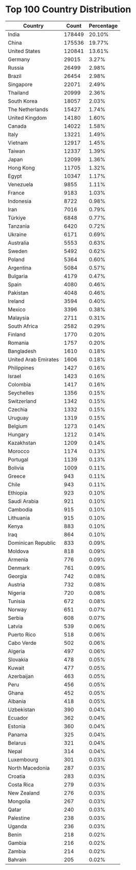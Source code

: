 # Top 100 Country Distribution
| Country | Count | Percentage |
|----|----|----|
| India | 178449 | 20.10% |
| China | 175536 | 19.77% |
| United States | 120841 | 13.61% |
| Germany | 29015 | 3.27% |
| Russia | 26499 | 2.98% |
| Brazil | 26454 | 2.98% |
| Singapore | 22071 | 2.49% |
| Thailand | 20999 | 2.36% |
| South Korea | 18057 | 2.03% |
| The Netherlands | 15427 | 1.74% |
| United Kingdom | 14180 | 1.60% |
| Canada | 14022 | 1.58% |
| Italy | 13221 | 1.49% |
| Vietnam | 12917 | 1.45% |
| Taiwan | 12337 | 1.39% |
| Japan | 12099 | 1.36% |
| Hong Kong | 11705 | 1.32% |
| Egypt | 10347 | 1.17% |
| Venezuela | 9855 | 1.11% |
| France | 9183 | 1.03% |
| Indonesia | 8722 | 0.98% |
| Iran | 7016 | 0.79% |
| Türkiye | 6848 | 0.77% |
| Tanzania | 6420 | 0.72% |
| Ukraine | 6171 | 0.69% |
| Australia | 5553 | 0.63% |
| Sweden | 5492 | 0.62% |
| Poland | 5364 | 0.60% |
| Argentina | 5084 | 0.57% |
| Bulgaria | 4179 | 0.47% |
| Spain | 4080 | 0.46% |
| Pakistan | 4048 | 0.46% |
| Ireland | 3594 | 0.40% |
| Mexico | 3396 | 0.38% |
| Malaysia | 2711 | 0.31% |
| South Africa | 2582 | 0.29% |
| Finland | 1770 | 0.20% |
| Romania | 1757 | 0.20% |
| Bangladesh | 1610 | 0.18% |
| United Arab Emirates | 1606 | 0.18% |
| Philippines | 1427 | 0.16% |
| Israel | 1423 | 0.16% |
| Colombia | 1417 | 0.16% |
| Seychelles | 1356 | 0.15% |
| Switzerland | 1342 | 0.15% |
| Czechia | 1332 | 0.15% |
| Uruguay | 1319 | 0.15% |
| Belgium | 1273 | 0.14% |
| Hungary | 1212 | 0.14% |
| Kazakhstan | 1209 | 0.14% |
| Morocco | 1174 | 0.13% |
| Portugal | 1139 | 0.13% |
| Bolivia | 1009 | 0.11% |
| Greece | 943 | 0.11% |
| Chile | 943 | 0.11% |
| Ethiopia | 923 | 0.10% |
| Saudi Arabia | 921 | 0.10% |
| Cambodia | 915 | 0.10% |
| Lithuania | 915 | 0.10% |
| Kenya | 883 | 0.10% |
| Iraq | 864 | 0.10% |
| Dominican Republic | 833 | 0.09% |
| Moldova | 818 | 0.09% |
| Armenia | 776 | 0.09% |
| Denmark | 761 | 0.09% |
| Georgia | 742 | 0.08% |
| Austria | 732 | 0.08% |
| Nigeria | 720 | 0.08% |
| Tunisia | 672 | 0.08% |
| Norway | 651 | 0.07% |
| Serbia | 608 | 0.07% |
| Latvia | 539 | 0.06% |
| Puerto Rico | 518 | 0.06% |
| Cabo Verde | 502 | 0.06% |
| Algeria | 497 | 0.06% |
| Slovakia | 478 | 0.05% |
| Kuwait | 477 | 0.05% |
| Azerbaijan | 463 | 0.05% |
| Peru | 456 | 0.05% |
| Ghana | 452 | 0.05% |
| Albania | 418 | 0.05% |
| Uzbekistan | 390 | 0.04% |
| Ecuador | 362 | 0.04% |
| Estonia | 360 | 0.04% |
| Panama | 325 | 0.04% |
| Belarus | 321 | 0.04% |
| Nepal | 314 | 0.04% |
| Luxembourg | 301 | 0.03% |
| North Macedonia | 287 | 0.03% |
| Croatia | 283 | 0.03% |
| Costa Rica | 279 | 0.03% |
| New Zealand | 276 | 0.03% |
| Mongolia | 267 | 0.03% |
| Qatar | 240 | 0.03% |
| Palestine | 238 | 0.03% |
| Uganda | 236 | 0.03% |
| Benin | 218 | 0.02% |
| Gambia | 216 | 0.02% |
| Zambia | 214 | 0.02% |
| Bahrain | 205 | 0.02% |
